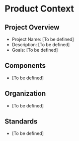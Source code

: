 # Product Context

## Project Overview
- Project Name: [To be defined]
- Description: [To be defined]
- Goals: [To be defined]

## Components
- [To be defined]

## Organization
- [To be defined]

## Standards
- [To be defined]
